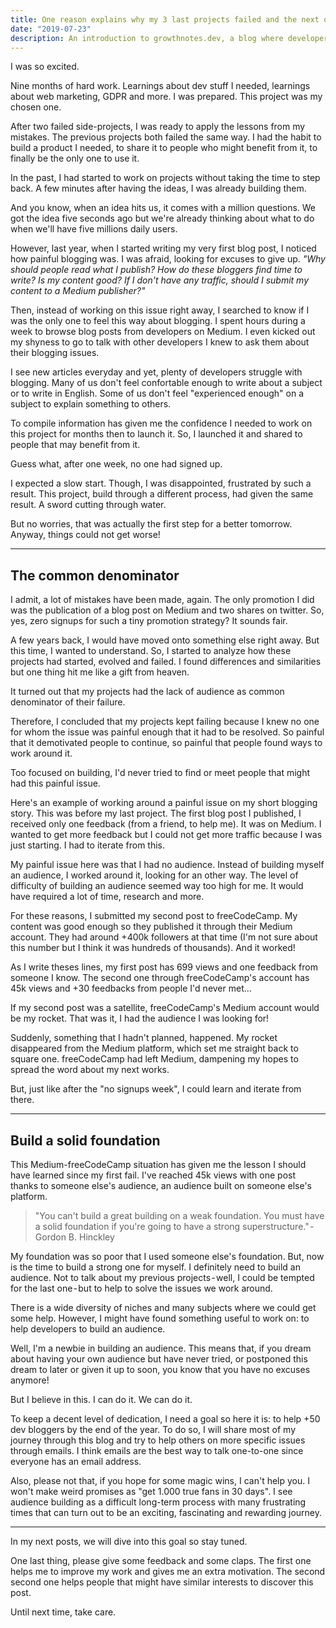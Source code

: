 ```yaml
---
title: One reason explains why my 3 last projects failed and the next one might succeed
date: "2019-07-23"
description: An introduction to growthnotes.dev, a blog where developers bloggers can discover how I grow growthnotes' audience.
---
```


I was so excited.

Nine months of hard work. Learnings about dev stuff I needed, learnings about web marketing, GDPR and more. I was prepared. This project was my chosen one.

After two failed side-projects, I was ready to apply the lessons from my mistakes. The previous projects both failed the same way. I had the habit to build a product I needed, to share it to people who might benefit from it, to finally be the only one to use it.

In the past, I had started to work on projects without taking the time to step back. A few minutes after having the ideas, I was already building them.

And you know, when an idea hits us, it comes with a million questions. We got the idea five seconds ago but we're already thinking about what to do when we'll have five millions daily users.

However, last year, when I started writing my very first blog post, I noticed how painful blogging was. I was afraid, looking for excuses to give up. *"Why should people read what I publish? How do these bloggers find time to write? Is my content good? If I don't have any traffic, should I submit my content to a Medium publisher?"*

Then, instead of working on this issue right away, I searched to know if I was the only one to feel this way about blogging. I spent hours during a week to browse blog posts from developers on Medium. I even kicked out my shyness to go to talk with other developers I knew to ask them about their blogging issues.

I see new articles everyday and yet, plenty of developers struggle with blogging. Many of us don't feel confortable enough to write about a subject or to write in English. Some of us don't feel "experienced enough" on a subject to explain something to others.

To compile information has given  me the confidence I needed to work on this project for months then to launch it. So, I launched it and shared to people that may benefit from it.

Guess what, after one week, no one had signed up.

I expected a slow start. Though, I was disappointed, frustrated by such a result. This project, build through a different process, had given the same result. A sword cutting through water.

But no worries, that was actually the first step for a better tomorrow. Anyway, things could not get worse!

---

## The common denominator

I admit, a lot of mistakes have been made, again. The only promotion I did was the publication of a blog post on Medium and two shares on twitter. So, yes, zero signups for such a tiny promotion strategy? It sounds fair.

A few years back, I would have moved onto something else right away. But this time, I wanted to understand. So, I started to analyze how these projects had started, evolved and failed. I found differences and similarities but one thing hit me like a gift from heaven.

It turned out that my projects had the lack of audience as common denominator of their failure.

Therefore, I concluded  that my projects kept failing because I knew no one for whom the issue was painful enough that it had to be resolved. So painful that it demotivated people to continue, so painful that people found ways to work around it.

Too focused on building, I'd never tried to find or meet people that might had this painful issue.

Here's an example of working around a painful issue on my short blogging story. This was before my last project.
The first blog post I published, I received only one feedback (from a friend, to help me). It was on Medium. I wanted to get more feedback but I could not get more traffic because I was just starting. I had to iterate from this.

My painful issue here was that I had no audience. Instead of building myself an audience, I worked around it, looking for an other way. The level of difficulty of building an audience seemed way too high for me. It would have required a lot of time, research and more.

For these reasons, I submitted my second post to freeCodeCamp. My content was good enough so they published it through their Medium account. They had around +400k followers at that time (I'm not sure about this number but I think it was hundreds of thousands). And it worked!

As I write theses lines, my first post has 699 views and one feedback from someone I know. The second one through freeCodeCamp's account has 45k views and +30 feedbacks from people I'd never met…

If my second post was a satellite, freeCodeCamp's Medium account would be my rocket. That was it, I had the audience I was looking for!

Suddenly, something that I hadn't planned, happened. My rocket disappeared from the Medium platform, which set me straight back to square one. freeCodeCamp had left Medium, dampening my hopes to spread the word about my next works.

But, just like after the "no signups week", I could learn and iterate from there.

---

## Build a solid foundation

This Medium-freeCodeCamp situation has given me the lesson I should have learned since my first fail. I've reached 45k views with one post thanks to someone else's audience, an audience built on someone else's platform.

> "You can't build a great building on a weak foundation. You must have a solid foundation if you're going to have a strong superstructure." - Gordon B. Hinckley

My foundation was so poor that I used someone else's foundation. But, now is the time to build a strong one for myself. I definitely need to build an audience. Not to talk about my previous projects - well, I could be tempted for the last one - but to help to solve the issues we work around.

There is a wide diversity of niches and many subjects where we could get some help. However, I might have found something useful to work on: to help developers to build an audience.

Well, I'm a newbie in building an audience. This means that, if you dream about having your own audience but have never tried, or  postponed this dream to later or given it up to soon, you know that you have no excuses anymore!

But I believe in this. I can do it. We can do it.

To keep a decent level of dedication, I need a goal so here it is: to help +50 dev bloggers by the end of the year. 
To do so, I will share most of my journey through this blog and try to help others on more specific issues through emails. I think emails are the best way to talk one-to-one since everyone has an email address.

Also, please not that, if you hope for some magic wins, I can't help you. I won't make weird promises as "get 1.000 true fans in 30 days". I see audience building as a difficult long-term process with many frustrating times that can turn out to be an exciting, fascinating and rewarding journey.

___

In my next posts, we will dive into this goal so stay tuned.

One last thing, please give some feedback and some claps. The first one helps me to improve my work and gives me an extra motivation. The second second one helps people that might have similar interests to discover this post.

Until next time, take care.
